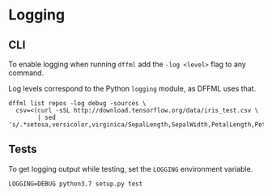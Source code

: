 # Logging

## CLI

To enable logging when running `dffml` add the `-log <level>` flag to any
command.

Log levels correspond to the Python `logging` module, as DFFML uses that.

```console
dffml list repos -log debug -sources \
  csv=<(curl -sSL http://download.tensorflow.org/data/iris_test.csv \
        | sed 's/.*setosa,versicolor,virginica/SepalLength,SepalWidth,PetalLength,PetalWidth,classification/g')
```

## Tests

To get logging output while testing, set the `LOGGING` environment variable.

```console
LOGGING=DEBUG python3.7 setup.py test
```
